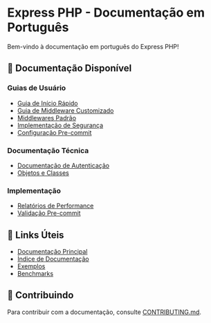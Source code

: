# Express PHP - Documentação em Português

Bem-vindo à documentação em português do Express PHP!

## 📖 Documentação Disponível

### Guias de Usuário
- [Guia de Início Rápido](../guides/QUICK_START_GUIDE.md)
- [Guia de Middleware Customizado](../guides/CUSTOM_MIDDLEWARE_GUIDE.md)
- [Middlewares Padrão](../guides/STANDARD_MIDDLEWARES.md)
- [Implementação de Segurança](../guides/SECURITY_IMPLEMENTATION.md)
- [Configuração Pre-commit](../guides/PRECOMMIT_SETUP.md)

### Documentação Técnica
- [Documentação de Autenticação](AUTH_MIDDLEWARE.md)
- [Objetos e Classes](objetos.md)

### Implementação
- [Relatórios de Performance](../implementation/)
- [Validação Pre-commit](../implementation/PRECOMMIT_VALIDATION_COMPLETE.md)

## 🚀 Links Úteis

- [Documentação Principal](../../README.md)
- [Índice de Documentação](../DOCUMENTATION_INDEX.md)
- [Exemplos](../../examples/)
- [Benchmarks](../../benchmarks/)

## 📝 Contribuindo

Para contribuir com a documentação, consulte [CONTRIBUTING.md](../../CONTRIBUTING.md).